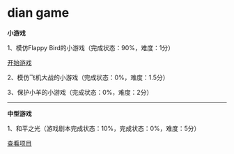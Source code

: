 # dian game
**小游戏**

1、模仿Flappy Bird的小游戏（完成状态：90%，难度：1分）

[开始游戏](https://fengfanv.github.io/dian/flappybird/index.html)

2、模仿飞机大战的小游戏（完成状态：0%，难度：1.5分）


3、保护小羊的小游戏（完成状态：0%，难度：2分）

---

**中型游戏**

1、和平之光（游戏剧本完成状态：10%，完成状态：0%，难度：5分）

[查看项目](https://github.com/fengfanv/theLightOfPeace)